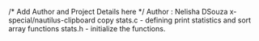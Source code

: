 /* Add Author and Project Details here */
Author : Nelisha DSouza
x-special/nautilus-clipboard
copy
stats.c - defining print statistics and sort array functions
stats.h - initialize the functions.
